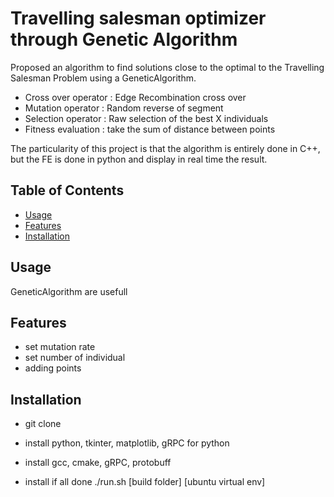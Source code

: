# Travelling salesman optimizer through Genetic Algorithm

Proposed an algorithm to find solutions close to the optimal to the Travelling Salesman Problem using a GeneticAlgorithm.
- Cross over operator : Edge Recombination cross over
- Mutation operator : Random reverse of segment
- Selection operator : Raw selection of the best X individuals
- Fitness evaluation : take the sum of distance between points

The particularity of this project is that the algorithm is entirely done in C++, but the FE is done in python and display in real time the result.

## Table of Contents
- [Usage](#usage)
- [Features](#features)
- [Installation](#installation)

## Usage

GeneticAlgorithm are usefull


## Features

- set mutation rate
- set number of individual
- adding points




## Installation

- git clone

- install python, tkinter, matplotlib, gRPC for python

- install gcc, cmake, gRPC, protobuff

- install if all done ./run.sh [build folder] [ubuntu virtual env]